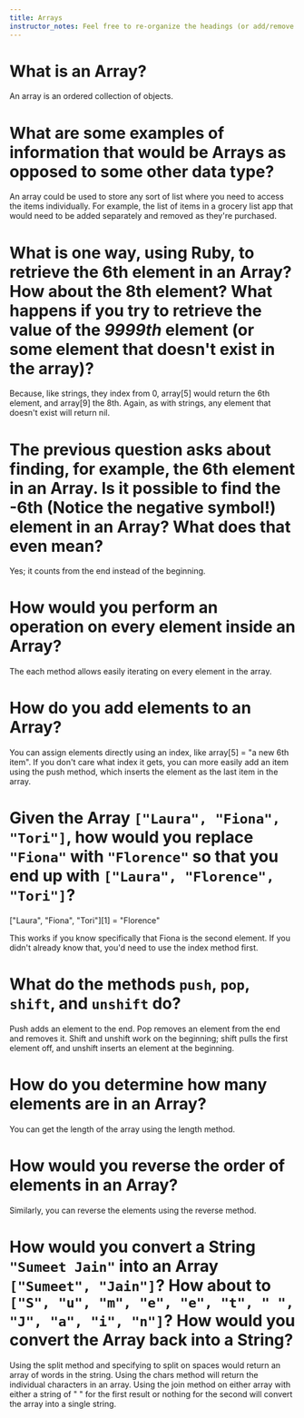 ```yaml
---
title: Arrays
instructor_notes: Feel free to re-organize the headings (or add/remove headings) below. We included the headings for your benefit, but it's 100% fine if you want to write your responses in some different structure.
---
```


# What is an Array?

An array is an ordered collection of objects.

# What are some examples of information that would be Arrays as opposed to some other data type?

An array could be used to store any sort of list where you need to access the items individually.  For example, the list of items in a grocery list app that would need to be added separately and removed as they're purchased.

# What is one way, using Ruby, to retrieve the 6th element in an Array? How about the 8th element? What happens if you try to retrieve the value of the _9999th_ element (or some element that doesn't exist in the array)?

Because, like strings, they index from 0, array[5] would return the 6th element, and array[9] the 8th.  Again, as with strings, any element that doesn't exist will return nil.

# The previous question asks about finding, for example, the 6th element in an Array. Is it possible to find the **-6th** (Notice the negative symbol!) element in an Array? What does that even mean?

Yes; it counts from the end instead of the beginning.

# How would you perform an operation on every element inside an Array?

The each method allows easily iterating on every element in the array.

# How do you add elements to an Array?

You can assign elements directly using an index, like array[5] = "a new 6th item".  If you don't care what index it gets, you can more easily add an item using the push method, which inserts the element as the last item in the array.

# Given the Array `["Laura", "Fiona", "Tori"]`, how would you replace `"Fiona"` with `"Florence"` so that you end up with `["Laura", "Florence", "Tori"]`?

["Laura", "Fiona", "Tori"][1] = "Florence" 

This works if you know specifically that Fiona is the second element.  If you didn't already know that, you'd need to use the index method first.

# What do the methods `push`, `pop`, `shift`, and `unshift` do?

Push adds an element to the end.  Pop removes an element from the end and removes it.  Shift and unshift work on the beginning; shift pulls the first element off, and unshift inserts an element at the beginning.

# How do you determine how many elements are in an Array?

You can get the length of the array using the length method.

# How would you reverse the order of elements in an Array?

Similarly, you can reverse the elements using the reverse method.

# How would you convert a String `"Sumeet Jain"` into an Array `["Sumeet", "Jain"]`? How about to `["S", "u", "m", "e", "e", "t", " ", "J", "a", "i", "n"]`? How would you convert the Array back into a String?

Using the split method and specifying to split on spaces would return an array of words in the string.  Using the chars method will return the individual characters in an array.  Using the join method on either array with either a string of " " for the first result or nothing for the second will convert the array into a single string.